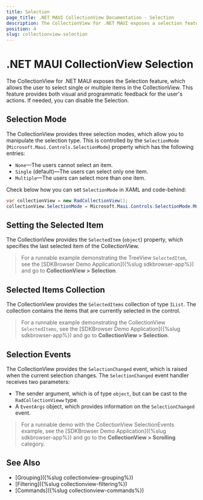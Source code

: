 ```yaml
---
title: Selection
page_title: .NET MAUI CollectionView Documentation - Selection
description: The CollectionView for .NET MAUI exposes a selection feature that allows the user to select single or multiple items in the CollectionView control.
position: 4
slug: collectionview-selection
---
```


# .NET MAUI CollectionView Selection

The CollectionView for .NET MAUI exposes the Selection feature, which allows the user to select single or multiple items in the CollectionView. This feature provides both visual and programmatic feedback for the user's actions. If needed, you can disable the Selection.

## Selection Mode

The CollectionView provides three selection modes, which allow you to manipulate the selection type. This is controlled by the `SelectionMode` (`Microsoft.Maui.Controls.SelectionMode`) property which has the following entries:

- `None`&mdash;The users cannot select an item.
- `Single` (default)&mdash;The users can select only one item.
- `Multiple`&mdash;The users can select more than one item.

Check below how you can set `SelectionMode` in XAML and code-behind:


```C#
var collectionView = new RadCollectionView();
collectionView.SelectionMode = Microsoft.Maui.Controls.SelectionMode.Multiple;
```

## Setting the Selected Item

The CollectionView provides the `SelectedItem` (`object`) property, which specifies the last selected item of the CollectionView.

> For a runnable example demonstrating the TreeView `SelectedItem`, see the [SDKBrowser Demo Application]({%slug sdkbrowser-app%}) and go to **CollectionView > Selection**.

## Selected Items Collection

The CollectionView provides the `SelectedItems` collection of type `IList`. The collection contains the items that are currently selected in the control.

> For a runnable example demonstrating the CollectionView `SelectedItems`, see the [SDKBrowser Demo Application]({%slug sdkbrowser-app%}) and go to **CollectionView > Selection**.

## Selection Events

The CollectionView provides the `SelectionChanged` event, which is raised when the current selection changes. The `SelectionChanged` event handler receives two parameters:

* The sender argument, which is of type `object`, but can be cast to the `RadCollectionVieww` type.
* A `EventArgs` object, which provides information on the `SelectionChanged` event.

> For a runnable demo with the CollectionView SelectionEvents example, see the [SDKBrowser Demo Application]({%slug sdkbrowser-app%}) and go to the **CollectionView > Scrolling** category.

## See Also

- [Grouping]({%slug collectionview-grouping%})
- [Filtering]({%slug collectionview-filtering%})
- [Commands]({%slug collectionview-commands%})
